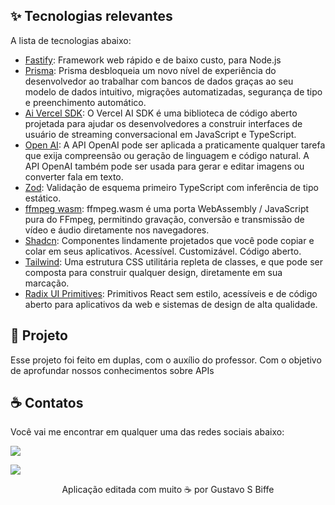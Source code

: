 ## ✨ Tecnologias relevantes

A lista de tecnologias abaixo:

- [Fastify](https://fastify.dev/): Framework web rápido e de baixo custo, para Node.js
- [Prisma](https://www.prisma.io/): Prisma desbloqueia um novo nível de experiência do desenvolvedor ao trabalhar com bancos de dados graças ao seu modelo de dados intuitivo, migrações automatizadas, segurança de tipo e preenchimento automático.
- [Ai Vercel SDK](https://sdk.vercel.ai/docs): O Vercel AI SDK é uma biblioteca de código aberto projetada para ajudar os desenvolvedores a construir interfaces de usuário de streaming conversacional em JavaScript e TypeScript.
- [Open AI](https://platform.openai.com/docs/introduction): A API OpenAI pode ser aplicada a praticamente qualquer tarefa que exija compreensão ou geração de linguagem e código natural. A API OpenAI também pode ser usada para gerar e editar imagens ou converter fala em texto.
- [Zod](https://zod.dev/): Validação de esquema primeiro TypeScript com inferência de tipo estático.
- [ffmpeg wasm](https://ffmpegwasm.netlify.app/): ffmpeg.wasm é uma porta WebAssembly / JavaScript pura do FFmpeg, permitindo gravação, conversão e transmissão de vídeo e áudio diretamente nos navegadores.
- [Shadcn](https://ui.shadcn.com/): Componentes lindamente projetados que você pode copiar e colar em seus aplicativos. Acessível. Customizável. Código aberto.
- [Tailwind](https://tailwindcss.com/): Uma estrutura CSS utilitária repleta de classes, e que pode ser composta para construir qualquer design, diretamente em sua marcação.
- [Radix UI Primitives](https://www.radix-ui.com/primitives): Primitivos React sem estilo, acessíveis e de código aberto para aplicativos da web e sistemas de design de alta qualidade.

## 🌟 Projeto

Esse projeto foi feito em duplas, com o auxílio do professor. Com o objetivo de aprofundar nossos conhecimentos sobre APIs


## ☕ Contatos

Você vai me encontrar em qualquer uma das redes sociais abaixo:

<a href = "mailto:gustavosantanabiffe504@gmail.com"><img src="https://img.shields.io/badge/-Gmail-%23EA4335?style=for-the-badge&logo=gmail&logoColor=white" target="_blank" margin-right="10px"></a>

<a href="https://api.whatsapp.com/send?phone=5511988790236" target="_blank"><img src="https://img.shields.io/badge/-WhatsApp-%25D366?style=for-the-badge&logo=whatsapp&logoColor=white" target="_blank"></a>


<p align="center">Aplicação editada com muito ☕ por Gustavo S Biffe</p>
